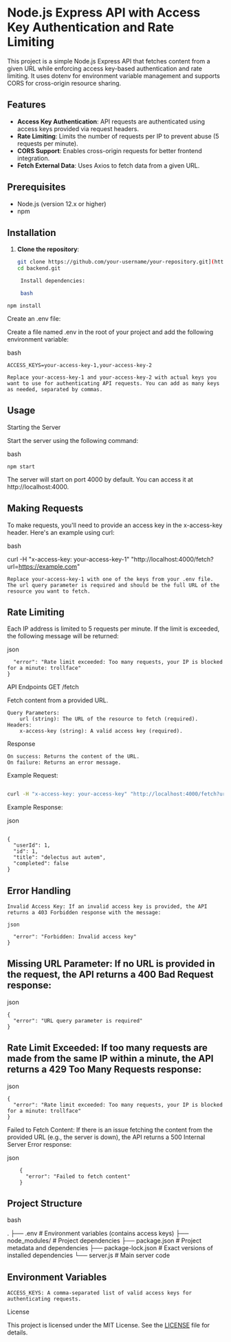 # Node.js Express API with Access Key Authentication and Rate Limiting

This project is a simple Node.js Express API that fetches content from a given URL while enforcing access key-based authentication and rate limiting. It uses dotenv for environment variable management and supports CORS for cross-origin resource sharing.

## Features

- **Access Key Authentication**: API requests are authenticated using access keys provided via request headers.
- **Rate Limiting**: Limits the number of requests per IP to prevent abuse (5 requests per minute).
- **CORS Support**: Enables cross-origin requests for better frontend integration.
- **Fetch External Data**: Uses Axios to fetch data from a given URL.

## Prerequisites

- Node.js (version 12.x or higher)
- npm

## Installation

1. **Clone the repository**:

   ```bash
   git clone https://github.com/your-username/your-repository.git](https://github.com/trollman1337/backend.git
   cd backend.git

    Install dependencies:

    bash
```
npm install
```
Create an .env file:

Create a file named .env in the root of your project and add the following environment variable:

bash

    ACCESS_KEYS=your-access-key-1,your-access-key-2

    Replace your-access-key-1 and your-access-key-2 with actual keys you want to use for authenticating API requests. You can add as many keys as needed, separated by commas.

## Usage
Starting the Server

Start the server using the following command:

bash
```
npm start
```
The server will start on port 4000 by default. You can access it at http://localhost:4000.
## Making Requests

To make requests, you'll need to provide an access key in the x-access-key header. Here's an example using curl:

bash

curl -H "x-access-key: your-access-key-1" "http://localhost:4000/fetch?url=https://example.com"

    Replace your-access-key-1 with one of the keys from your .env file.
    The url query parameter is required and should be the full URL of the resource you want to fetch.

## Rate Limiting

Each IP address is limited to 5 requests per minute. If the limit is exceeded, the following message will be returned:

json 

```{
  "error": "Rate limit exceeded: Too many requests, your IP is blocked for a minute: trollface"
}
```

API Endpoints
GET /fetch

Fetch content from a provided URL.

    Query Parameters:
        url (string): The URL of the resource to fetch (required).
    Headers:
        x-access-key (string): A valid access key (required).

Response

    On success: Returns the content of the URL.
    On failure: Returns an error message.

Example Request:

```bash

curl -H "x-access-key: your-access-key" "http://localhost:4000/fetch?url=https://jsonplaceholder.typicode.com/todos/1"
```

Example Response:

json
```

{
  "userId": 1,
  "id": 1,
  "title": "delectus aut autem",
  "completed": false
}
```
## Error Handling

    Invalid Access Key: If an invalid access key is provided, the API returns a 403 Forbidden response with the message:

    json

```{
  "error": "Forbidden: Invalid access key"
}
```

## Missing URL Parameter: If no URL is provided in the request, the API returns a 400 Bad Request response:

json
```
{
  "error": "URL query parameter is required"
}
```
## Rate Limit Exceeded: If too many requests are made from the same IP within a minute, the API returns a 429 Too Many Requests response:

json
```
{
  "error": "Rate limit exceeded: Too many requests, your IP is blocked for a minute: trollface"
}
```
Failed to Fetch Content: If there is an issue fetching the content from the provided URL (e.g., the server is down), the API returns a 500 Internal Server Error response:

json
```
    {
      "error": "Failed to fetch content"
    }
```
## Project Structure

bash

.
├── .env                # Environment variables (contains access keys)
├── node_modules/       # Project dependencies
├── package.json        # Project metadata and dependencies
├── package-lock.json   # Exact versions of installed dependencies
└── server.js           # Main server code

## Environment Variables

    ACCESS_KEYS: A comma-separated list of valid access keys for authenticating requests.

License

This project is licensed under the MIT License. See the [LICENSE](https://github.com/trollman1337/backend/blob/main/LICENSE) file for details.

